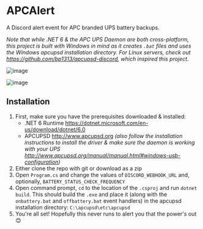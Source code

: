 # APCAlert

A Discord alert event for APC branded UPS battery backups.

*Note that while .NET 6 & the APC UPS Daemon are both cross-platform, this project is built with Windows in mind as it creates `.bat` files and uses the Windows apcupsd installation directory. For Linux servers, check out https://github.com/bp1313/apcupsd-discord, which inspired this project.*

![image](https://user-images.githubusercontent.com/1558019/191369609-73603587-bdee-4e25-bd2b-0db42c977461.png)

![image](https://user-images.githubusercontent.com/1558019/191369632-87787193-b950-495e-bf33-26037d003886.png)

## Installation

1. First, make sure you have the prerequisites downloaded & installed:
    - .NET 6 Runtime https://dotnet.microsoft.com/en-us/download/dotnet/6.0
    - APCUPSD http://www.apcupsd.org *(also follow the installation instructions to install the driver & make sure the daemon is working with your UPS http://www.apcupsd.org/manual/manual.html#windows-usb-configuration)*
2. Either clone the repo with git or download as a zip
3. Open `Program.cs` and change the values of `DISCORD_WEBHOOK_URL` and, optionally, `BATTERY_STATUS_CHECK_FREQUENCY`
4. Open command prompt, `cd` to the location of the `.csproj` and run `dotnet build`. This should build the `.exe` and place it (along with the `onbattery.bat` and `offbattery.bat` event handlers) in the apcupsd installation directory: `C:\apcupsd\etc\apcupsd`
5. You're all set! Hopefully this never runs to alert you that the power's out 😊

